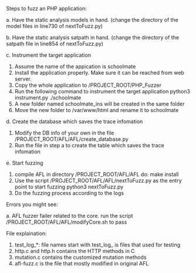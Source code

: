 Steps to fuzz an PHP application:

a. Have the static analysis models in hand. (change the directory of the model files in line730 of nextToFuzz.py)

b. Have the static analysis satpath in hand. (change the directory of the satpath file in line854 of nextToFuzz.py)

c. Instrument the target application
  1. Assume the name of the appication is schoolmate
  2. Install the application properly. Make sure it can be reached from web server.
  3. Copy the whole application to /PROJECT_ROOT/PHP_Fuzzer
  4. Run the following command to instrument the target application
      python3 instrument.py ./schoolmate
  5. A new folder named schoolmate_ins will be created in the same folder
  6. Move the new folder to /var/www/html and rename it to schoolmate
  
d. Create the database which saves the trace infomation
  1. Modify the DB info of your own in the file /PROJECT_ROOT/AFL/AFL/create_database.py
  2. Run the file in step a to create the table which saves the trace infomation

e. Start fuzzing
  1. compile AFL
    in directory /PROJECT_ROOT/AFL/AFL do:
    make install
  2. Use the script /PROJECT_ROOT/AFL/AFL/nextToFuzz.py as the entry point to start fuzzing
    python3 nextToFuzz.py
  3. Do the fuzzing process according to the logs
  
Errors you might see:

a. AFL fuzzer failer related to the core.
  run the script /PROJECT_ROOT/AFL/AFL/modifyCore.sh to pass

File explaination:
  1. test_log_*: file names start with test_log_ is files that used for testing
  2. http.c and http.h contains the HTTP methods in C
  3. mutation.c contains the customized mutation methods
  4. afl-fuzz.c is the file that mostly modified in original AFL
